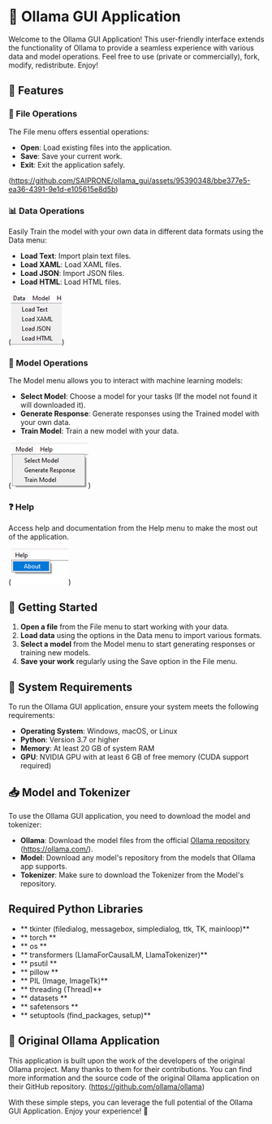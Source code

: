 # 🦙 Ollama GUI Application

Welcome to the Ollama GUI Application! This user-friendly interface extends the functionality of Ollama to provide a seamless experience with various data and model operations. Feel free to use (private or commercially), fork, modify, redistribute. Enjoy!

## 🎨 Features

### 📁 File Operations
The File menu offers essential operations:
- **Open**: Load existing files into the application.
- **Save**: Save your current work.
- **Exit**: Exit the application safely.

(https://github.com/SAIPRONE/ollama_gui/assets/95390348/bbe377e5-ea36-4391-9e1d-e105615e8d5b)

### 📊 Data Operations
Easily Train the model with your own data in different data formats using the Data menu:
- **Load Text**: Import plain text files.
- **Load XAML**: Load XAML files.
- **Load JSON**: Import JSON files.
- **Load HTML**: Load HTML files.

(![alt text](image-2.png))

### 🧠 Model Operations
The Model menu allows you to interact with machine learning models:
- **Select Model**: Choose a model for your tasks (If the model not found it will downloaded it).
- **Generate Response**: Generate responses using the Trained model with your own data.
- **Train Model**: Train a new model with your data.

(![alt text](image-1.png))

### ❓ Help
Access help and documentation from the Help menu to make the most out of the application.

(![alt text](image.png))

## 🚀 Getting Started

1. **Open a file** from the File menu to start working with your data.
2. **Load data** using the options in the Data menu to import various formats.
3. **Select a model** from the Model menu to start generating responses or training new models.
4. **Save your work** regularly using the Save option in the File menu.

## 📜 System Requirements

To run the Ollama GUI application, ensure your system meets the following requirements:
- **Operating System**: Windows, macOS, or Linux
- **Python**: Version 3.7 or higher
- **Memory**: At least 20 GB of system RAM
- **GPU**: NVIDIA GPU with at least 6 GB of free memory (CUDA support required)

## 📥 Model and Tokenizer

To use the Ollama GUI application, you need to download the model and tokenizer:
- **Ollama**: Download the model files from the official [Ollama repository](https://github.com/ollama/ollama) (https://ollama.com/).
- **Model**: Download any model's repository from the models that Ollama app supports.
- **Tokenizer**: Make sure to download the Tokenizer from the Model's repository.

## Required Python Libraries
- ** tkinter  (filedialog, messagebox, simpledialog, ttk, TK, mainloop)** 
- ** torch ** 
- ** os ** 
- ** transformers (LlamaForCausalLM, LlamaTokenizer)** 
- ** psutil ** 
- ** pillow ** 
- ** PIL (Image, ImageTk)** 
- ** threading (Thread)** 
- ** datasets ** 
- ** safetensors ** 
- ** setuptools (find_packages, setup)** 

 

## 📝 Original Ollama Application

This application is built upon the work of the developers of the original Ollama project. Many thanks to them for their contributions. You can find more information and the source code of the original Ollama application on their GitHub repository. (https://github.com/ollama/ollama)

With these simple steps, you can leverage the full potential of the Ollama GUI Application. Enjoy your experience! 🌟
